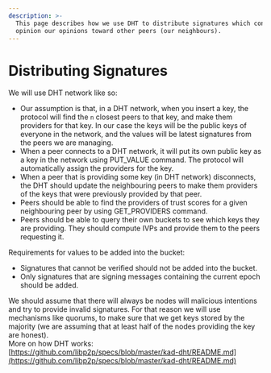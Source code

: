 ```yaml
---
description: >-
  This page describes how we use DHT to distribute signatures which contain
  opinion our opinions toward other peers (our neighbours).
---
```


# Distributing Signatures



We will use DHT network like so:

* Our assumption is that, in a DHT network, when you insert a key, the protocol will find the `n` closest peers to that key, and make them providers for that key. In our case the keys will be the public keys of everyone in the network, and the values will be latest signatures from the peers we are managing.
* When a peer connects to a DHT network, it will put its own public key as a key in the network using PUT\_VALUE command. The protocol will automatically assign the providers for the key.
* When a peer that is providing some key (in DHT network) disconnects, the DHT should update the neighbouring peers to make them providers of the keys that were previously provided by that peer.
* Peers should be able to find the providers of trust scores for a given neighbouring peer by using GET\_PROVIDERS command.
* Peers should be able to query their own buckets to see which keys they are providing. They should compute IVPs and provide them to the peers requesting it.

Requirements for values to be added into the bucket:

* Signatures that cannot be verified should not be added into the bucket.
* Only signatures that are signing messages containing the current epoch should be added.

We should assume that there will always be nodes will malicious intentions and try to provide invalid signatures. For that reason we will use mechanisms like quorums, to make sure that we get keys stored by the majority (we are assuming that at least half of the nodes providing the key are honest).\
More on how DHT works: [https://github.com/libp2p/specs/blob/master/kad-dht/README.md](https://github.com/libp2p/specs/blob/master/kad-dht/README.md)
